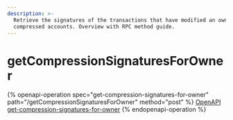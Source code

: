 ```yaml
---
description: >-
  Retrieve the signatures of the transactions that have modified an owner’s
  compressed accounts. Overview with RPC method guide.
---
```


# getCompressionSignaturesForOwner

{% openapi-operation spec="get-compression-signatures-for-owner" path="/getCompressionSignaturesForOwner" method="post" %}
[OpenAPI get-compression-signatures-for-owner](https://raw.githubusercontent.com/helius-labs/photon/refs/heads/main/src/openapi/specs/getCompressionSignaturesForOwner.yaml)
{% endopenapi-operation %}
